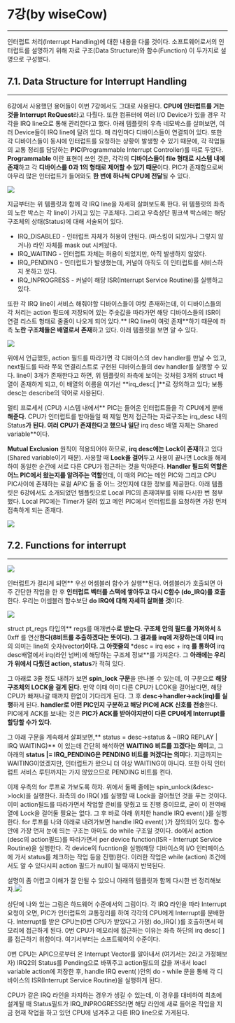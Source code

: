 # 7강\(by wiseCow\)

---

인터럽트 처리\(Interrupt Handling\)에 대한 내용을 다룰 것이다. 소프트웨어로서의 인터럽트를 설명하기 위해 자료 구조\(Data Structure\)와 함수\(Function\) 이 두가지로 설명으로 구성했다.

## 7.1. Data Structure for Interrupt Handling

---

6강에서 사용했던 용어들이 이번 7강에서도 그대로 사용된다. **CPU에 인터럽트를 거는 것을 Interrupt ReQuest**라고 다뤘다. 또한 컴퓨터에 여러 I/O Device가 있을 경우 각각을 IRQ line으로 통해 관리한다고 했다. 아래 템플릿의 우측 네모박스를 살펴보면, 여러 Device들이 IRQ line에 달려 있다. 매 라인마다 디바이스들이 연결되어 있다. 또한 각 디바이스들이 동시에 인터럽트를 요청하는 상황이 발생할 수 있기 때문에, 각 작업들의 교통 정리를 담당하는 **PIC**\(Programmable Interrupt Controller\)를 따로 두었다. **Programmable** 이란 표현이 쓰인 것은, 각각의 **디바이스들이 file 형태로 시스템 내에 존재**하고 각 **디바이스를 0과 1의 형태로 제어할 수 있기 때문**이다. PIC가 존재함으로써 아무리 많은 인터럽트가 들어와도 **한 번에 하나씩 CPU에 전달**될 수 있다.

![](/images/lk_0701.PNG)

지금부터는 위 템플릿과 함께 각 IRQ line을 자세히 살펴보도록 한다. 위 템플릿의 좌측의 노란 박스는 각 line이 가지고 있는 구조체다. 그리고 우측상단 핑크색 박스에는 해당 구조체의 상태\(Status\)에 대해 서술되어 있다.

* IRQ\_DISABLED - 인터럽트 자체가 허용이 안된다. \(마스킹이 되있거나 그렇지 않거나\) 라인 자체를 mask out 시켜놨다.
* IRQ\_WAITING - 인터럽트 자체는 허용이 되었지만, 아직 발생하지 않았다.
* IRQ\_PENDING - 인터럽트가 발생했는데, 커널이 아직도 이 인터럽트를 서비스하지 못하고 있다.
* IRQ\_INPROGRESS - 커널이 해당 ISR\(Interrupt Service Routine\)를 실행하고 있다.

또한 각 IRQ line이 서비스 해줘야할 디바이스들이 여럿 존재하는데, 이 디바이스들의 각 처리는 action 필드에 저장되어 있는 주솟값을 따라가면 해당 디바이스들의 ISR이 연결 리스트 형태로 줄줄이 나오게 되어 있다.** IRQ line이 여럿 존재**하기 때문에 좌측 **노란 구조체들은 배열로서 존재**하고 있다. 아래 템플릿을 보면 알 수 있다.

![](/images/lk_0702.PNG)

위에서 언급했듯, action 필드를 따라가면 각 디바이스의 dev handler를 만날 수 있고, next필드를 따라 쭈욱 연결리스트로 구현된 디바이스들의 dev handler를 실행할 수 있다. line이 3개가 존재한다고 하면, 위 템플릿의 좌측에 보이는 것처럼 3개의 struct 배열이 존재하게 되고, 이 배열의 이름을 여기선 **irq\_desc\[ \]**로 정의하고 있다; 보통 desc는 describe의 약어로 사용된다.

멀티 프로세서 \(CPU\) 시스템 내에서** PIC는 들어온 인터럽트들을 각 CPU에게 분배**해준다.** CPU가 인터럽트를 받아들일 때 제일 먼저 접근하는 자료구조는 irq\_desc 내의 Status**가 된다. 여러 CPU가 존재한다고 했으나 일단** irq desc 배열 자체는 Shared variable**이다.

**Mutual Exclusion** 원칙이 적용되어야 하므로, **irq desc에는 Lock이 존재**하고 있다\(Shared variable이기 때문\). 사용할 때 **Lock을 걸어**두고 사용이 끝나면 Lock을 해제하여 동일한 순간에 서로 다른 CPU가 접근하는 것을 막아준다. **Handler 필드의 역할은 어느 PIC에서 왔는지를 알려주는 역할**인데, 이 때의 PIC는 메인 PIC와 그리고 CPU PIC사이에 존재하는 로컬 APIC 둘 중 어느 것인지에 대한 정보를 제공한다. 아래 템플릿은 6강에서도 소개되었던 템플릿으로 Local PIC의 존재여부를 위해 다시한 번 첨부했다. Local PIC에는 Timer가 달려 있고 메인 PIC에서 인터럽트를 요청하면 가장 먼저 접촉하게 되는 존재다.

![](/images/lk_0703.PNG)

## 7.2. Functions for interrupt

---

![](/images/lk_0704.PNG)

인터럽트가 걸리게 되면** 우선 어셈블러 함수가 실행**된다. 어셈블러가 호출되면 아주 간단한 작업을 한 후 **인터럽트 벡터를 스택에 쌓아두고 다시 C함수 \(do\_IRQ\)를 호출**한다. 우리는 어셈블러 함수보단 **do IRQ에 대해 자세히 살펴볼 것**이다.

![](/images/lk_0705.PNG)

struct pt\_regs 타입의** regs를 매개변수**로 받는다. 구조체 안의 필드를 가져와서** & 0xff 를 연산**한다\(**8비트를 추출하겠다는 뜻**이다\). 그 결과를 irq에 저장하는데 이때** irq의 의미는 line의 숫자\(vector\)**이다. 그 아랫줄의** \*desc = irq esc + irq **를 통하여** irq desc배열에서 irq\(라인 넘버\)에 해당하는 구조체 정보**를 가져온다. 그 **아래에는 우리가 위에서 다뤘던 action, status**가 적혀 있다.

그 아래로 3줄 정도 내려가 보면 **spin\_lock 구문**을 만나볼 수 있는데, 이 구문으로 **해당 구조체의 LOCK을 걸게 된다.** 만약 이때 이미 다른 CPU가 LCOK을 걸어놨다면, 해당 CPU가 빠져나갈 때까지 한없이 기다리게 된다. 그 후 **desc-&gt;handler-&gt;ack\(irq\)를 실행**하게 된다. **handler로 어떤 PIC인지 구분하고 해당 PIC에 ACK 신호를 전송**한다. PIC에게 ACK를 보내는 것은 **PIC가 ACK를 받아야지만이 다른 CPU에게 Interrupt를 할당할 수가 있다.**

그 아래 구문을 계속해서 살펴보면,** status = desc-&gt;status & ~\(IRQ REPLAY \| IRQ WAITING\)** 이 있는데 간단히 해석하면 **WAITING 비트를 끄겠다는 의미**고, 그 아래의 **status \|= IRQ\_PENDING은 PENDING 비트를 켜겠다는 의미**다. 지금까지는 WAITING이었겠지만, 인터럽트가 왔으니 더 이상 WAITING이 아니다. 또한 아직 인터럽트 서비스 루틴까지는 가지 않았으므로 PENDING 비트를 켠다.

이제 우측의 for 루프로 가보도록 하자. 위에서 둘째 줄에는 spin\_unlock\(&desc-&gt;lock\)을 실행한다. 좌측의 do IRQ\( \)를 실행할 때 Lock을 걸어뒀던 것을 푸는 것이다. 이미 action필드를 따라가면서 작업할 준비를 맞췄고 또 진행 중이므로, 굳이 이 전역배열에 Lock을 걸어둘 필요는 없다. 그 후 바로 아래 위치한 handle IRQ event\( \)를 실행한다. for 루프를 나와 아래로 내려가보면 handle IRQ event\( \)가 정의되어 있다. 함수 안에 가장 먼저 눈에 띄는 구조는 아마도 do while 구조일 것이다. do에서 action \(desc의 action필드\)를 따라가면서 per device function\(ISR - Interrupt Service Routine\)을 실행한다. 각 device의 fucntion을 실행\(해당 디바이스의 I/O 인터페이스에 가서 status를 체크하는 작업 등을 진행\)한다. 이러한 작업은 while \(action\) 조건에서도 알 수 있다시피 action 필드가 null이 될 때까지 반복된다.

설명이 좀 어렵고 이해가 잘 안될 수 있으니 아래의 템플릿과 함께 다시한 번 정리해보자.![](/images/lk_0706.PNG)

상단에 나와 있는 그림은 하드웨어 수준에서의 그림이다. 각 IRQ 라인을 따라 Interrupt 요청이 오면, PIC가 인터럽트의 교통정리를 하여 각각의 CPU에게 Interrupt를 분배한다. Interrupt를 받은 CPU는\(0번 CPU가 받았다고 가정\) do\_IRQ\( \)를 호출하면서 메모리에 접근하게 된다. 0번 CPU가 메모리에 접근하는 이유는 좌측 하단의 irq desc\[ \]를 접근하기 위함이다. 여기서부터는 소프트웨어의 수준이다.

0번 CPU는 APIC으로부터 온 Interrupt Vector를 알아내서 \(여기서는 2라고 가정해보자\) IRQ2의 Status를 Pending으로 바꿔주고 action필드의 값을 꺼내서 loacl variable action에 저장한 후, handle IRQ event\( \)안의 do - while 문을 통해 각 디바이스의 ISR\(Interrupt Service Routine\)을 실행하게 된다.

CPU가 같은 IRQ 라인을 차지하는 경우가 생길 수 있는데, 이 경우를 대비하여 최초에 설계될 때 Status필드가 IRQ\_INPROGRESS라면 해당 라인에 새로 들어온 작업을 지금 현재 작업을 하고 있던 CPU에 넘겨주고 다른 IRQ line으로 가게된다. 

